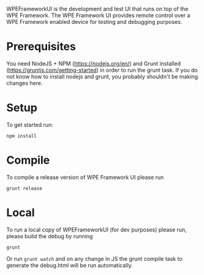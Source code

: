 WPEFrameworkUI is the development and test UI that runs on top of the WPE Framework. The WPE Framework UI provides remote control over a WPE Framework enabled device for testing and debugging purposes. 

# Prerequisites

You need NodeJS + NPM (https://nodejs.org/en/) and Grunt installed (https://gruntjs.com/getting-started) in order to run the grunt task. If you do not know how to install nodejs and grunt, you probably shouldn't be making changes here.

# Setup

To get started run:
```
npm install
```

# Compile

To compile a release version of WPE Framework UI please run
```
grunt release
```

# Local

To run a local copy of WPEFrameworkUI (for dev purposes) please run, please build the debug by running
```
grunt
```

Or run `grunt watch` and on any change in JS the grunt compile task to generate the debug.html will be run automatically.
